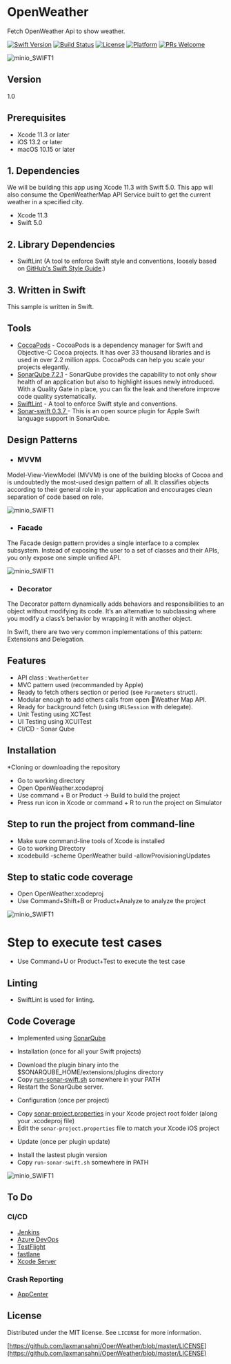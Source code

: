 # OpenWeather

Fetch OpenWeather Api to show weather.

[![Swift Version][swift-image]][swift-url]
[![Build Status][travis-image]][travis-url]
[![License][license-image]][license-url]
[![Platform](https://img.shields.io/cocoapods/p/LFAlertController.svg?style=flat)](http://cocoapods.org/pods/LFAlertController)
[![PRs Welcome](https://img.shields.io/badge/PRs-welcome-brightgreen.svg?style=flat-square)](http://makeapullrequest.com)

![minio_SWIFT1](https://github.com/laxmansahni/OpenWeather/blob/master/screenshots.png)

## Version

1.0

## Prerequisites

- Xcode 11.3 or later
- iOS 13.2 or later
- macOS 10.15 or later

## 1. Dependencies

We will be building this app using Xcode 11.3 with Swift 5.0. This app will also consume the OpenWeatherMap API Service built to get the current weather in a specified city.

- Xcode 11.3
- Swift 5.0

## 2. Library Dependencies

- SwiftLint (A tool to enforce Swift style and conventions, loosely based on [GitHub's Swift Style Guide](https://github.com/github/swift-style-guide).)

## 3. Written in Swift

This sample is written in Swift.

## Tools

- [CocoaPods](https://cocoapods.org/) - CocoaPods is a dependency manager for Swift and Objective-C Cocoa projects. It has over 33 thousand libraries and is used in over 2.2 million apps. CocoaPods can help you scale your projects elegantly.
- [SonarQube 7.2.1](https://github.com/Jintin/Swimat) - SonarQube provides the capability to not only show health of an application but also to highlight issues newly introduced. With a Quality Gate in place, you can fix the leak and therefore improve code quality systematically.
- [SwiftLint](https://github.com/realm/SwiftLint) - A tool to enforce Swift style and conventions.
- [Sonar-swift 0.3.7 ](https://github.com/Backelite/sonar-swift) - This is an open source plugin for Apple Swift language support in SonarQube.

## Design Patterns

- ### MVVM

Model-View-ViewModel (MVVM) is one of the building blocks of Cocoa and is undoubtedly the most-used design pattern of all. It classifies objects according to their general role in your application and encourages clean separation of code based on role.

![minio_SWIFT1](https://koenig-media.raywenderlich.com/uploads/2019/12/MVVM-Diagram.png)

- ### Facade

The Facade design pattern provides a single interface to a complex subsystem. Instead of exposing the user to a set of classes and their APIs, you only expose one simple unified API.

![minio_SWIFT1](https://koenig-media.raywenderlich.com/uploads/2013/07/facade2.png)

- ### Decorator

The Decorator pattern dynamically adds behaviors and responsibilities to an object without modifying its code. It’s an alternative to subclassing where you modify a class’s behavior by wrapping it with another object.

In Swift, there are two very common implementations of this pattern: Extensions and Delegation.

## Features

- API class : `WeatherGetter`
- MVC pattern used (recommanded by Apple)
- Ready to fetch others section or period (see `Parameters` struct).
- Modular enough to add others calls from open Weather Map API.
- Ready for background fetch (using `URLSession` with delegate).
- Unit Testing using XCTest
- UI Testing using XCUITest
- CI/CD - Sonar Qube

## Installation

\*Cloning or downloading the repository

- Go to working directory
- Open OpenWeather.xcodeproj
- Use command + B or Product -> Build to build the project
- Press run icon in Xcode or command + R to run the project on Simulator

## Step to run the project from command-line

- Make sure command-line tools of Xcode is installed
- Go to working Directory
- xcodebuild -scheme OpenWeather build -allowProvisioningUpdates

## Step to static code coverage

- Open OpenWeather.xcodeproj
- Use Command+Shift+B or Product+Analyze to analyze the project

![minio_SWIFT1](https://github.com/laxmansahni/OpenWeather/blob/master/unit-test.png)

# Step to execute test cases

- Use Command+U or Product+Test to execute the test case

## Linting

- SwiftLint is used for linting.

## Code Coverage

- Implemented using [SonarQube](https://github.com/Backelite/sonar-swift)

* Installation (once for all your Swift projects)

- Download the plugin binary into the $SONARQUBE_HOME/extensions/plugins directory
- Copy [run-sonar-swift.sh](https://raw.githubusercontent.com/Backelite/sonar-swift/master/sonar-swift-plugin/src/main/shell/run-sonar-swift.sh) somewhere in your PATH
- Restart the SonarQube server.

* Configuration (once per project)

- Copy [sonar-project.properties](https://raw.githubusercontent.com/Backelite/sonar-swift/master/sonar-project.properties) in your Xcode project root folder (along your .xcodeproj file)
- Edit the `sonar-project.properties` file to match your Xcode iOS project

* Update (once per plugin update)

- Install the lastest plugin version
- Copy `run-sonar-swift.sh` somewhere in PATH

![minio_SWIFT1](https://github.com/laxmansahni/OpenWeather/blob/master/sonarqube-coverage.png)

## To Do

### CI/CD

- [Jenkins](http://jenkins.io)
- [Azure DevOps](https://azure.microsoft.com/en-in/services/devops/#DevOps)
- [TestFlight](https://developer.apple.com/testflight/)
- [fastlane](https://fastlane.tools)
- [Xcode Server](https://developer.apple.com/library/archive/documentation/IDEs/Conceptual/xcode_guide-continuous_integration/index.html)

### Crash Reporting

- [AppCenter](https://appcenter.ms/)

## License

Distributed under the MIT license. See `LICENSE` for more information.

[https://github.com/laxmansahni/OpenWeather/blob/master/LICENSE](https://github.com/laxmansahni/OpenWeather/blob/master/LICENSE)

[swift-image]: https://img.shields.io/badge/swift-5.0-orange
[swift-url]: https://swift.org/
[license-image]: https://img.shields.io/badge/License-MIT-blue.svg
[license-url]: LICENSE
[travis-image]: https://img.shields.io/travis/dbader/node-datadog-metrics/master.svg?style=flat-square
[travis-url]: https://travis-ci.org/dbader/node-datadog-metrics
[codebeat-image]: https://codebeat.co/badges/c19b47ea-2f9d-45df-8458-b2d952fe9dad
[codebeat-url]: https://codebeat.co/projects/github-com-vsouza-awesomeios-com
